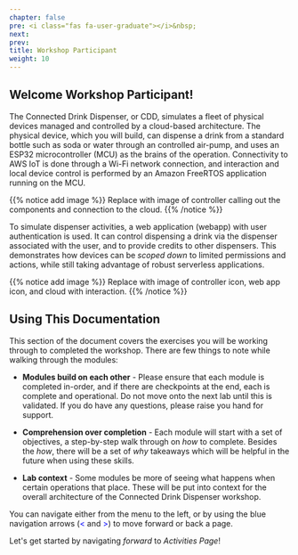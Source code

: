 ```yaml
---
chapter: false
pre: <i class="fas fa-user-graduate"></i>&nbsp;
next: 
prev: 
title: Workshop Participant
weight: 10
---
```


## Welcome Workshop Participant!

The Connected Drink Dispenser, or CDD, simulates a fleet of physical devices managed and controlled by a cloud-based architecture. The physical device, which you will build, can dispense a drink from a standard bottle such as soda or water through an controlled air-pump, and uses an ESP32 microcontroller (MCU) as the brains of the operation. Connectivity to AWS IoT is done through a Wi-Fi network connection, and interaction and local device control is performed by an Amazon FreeRTOS application running on the MCU.

{{% notice add image %}}
Replace with image of controller calling out the components and connection to the cloud.
{{% /notice %}}

To simulate dispenser activities, a web application (webapp) with user authentication is used. It can control dispensing a drink via the dispenser associated with the user, and to provide credits to other dispensers. This demonstrates how devices can be *scoped down* to limited permissions and actions, while still taking advantage of robust serverless applications.

{{% notice add image %}}
Replace with image of controller icon, web app icon, and cloud with interaction.
{{% /notice %}}

## Using This Documentation

This section of the document covers the exercises you will be working through to completed the workshop. There are few things to note while walking through the modules:

* **Modules build on each other** - Please ensure that each module is completed in-order, and if there are checkpoints at the end, each is complete and operational. Do not move onto the next lab until this is validated. If you do have any questions, please raise you hand for support.

* **Comprehension over completion** - Each module will start with a set of objectives, a step-by-step walk through on *how* to complete. Besides the *how*, there will be a set of *why* takeaways which will be helpful in the future when using these skills.

* **Lab context** - Some modules be more of seeing what happens when certain operations that place. These will be put into context for the overall architecture of the Connected Drink Dispenser workshop.

You can navigate either from the menu to the left, or by using the blue navigation arrows (<span style="color:blue"><</span> and <span style="color:blue">></span>) to move forward or back a page.

Let's get started by navigating *forward* to *Activities Page*!